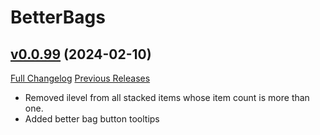 # BetterBags

## [v0.0.99](https://github.com/Cidan/BetterBags/tree/v0.0.99) (2024-02-10)
[Full Changelog](https://github.com/Cidan/BetterBags/compare/v0.0.98...v0.0.99) [Previous Releases](https://github.com/Cidan/BetterBags/releases)

- Removed ilevel from all stacked items whose item count is more than one.  
- Added better bag button tooltips  
